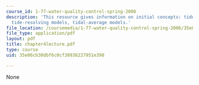 ```yaml
---
course_id: 1-77-water-quality-control-spring-2006
description: 'This resource gives information on initial concepts: tides and salinity,
  tide-resolving models, tidal-average models.'
file_location: /coursemedia/1-77-water-quality-control-spring-2006/35e06cb30dbf6c0cf38936227951e398_chapter4lecture.pdf
file_type: application/pdf
layout: pdf
title: chapter4lecture.pdf
type: course
uid: 35e06cb30dbf6c0cf38936227951e398

---
```

None